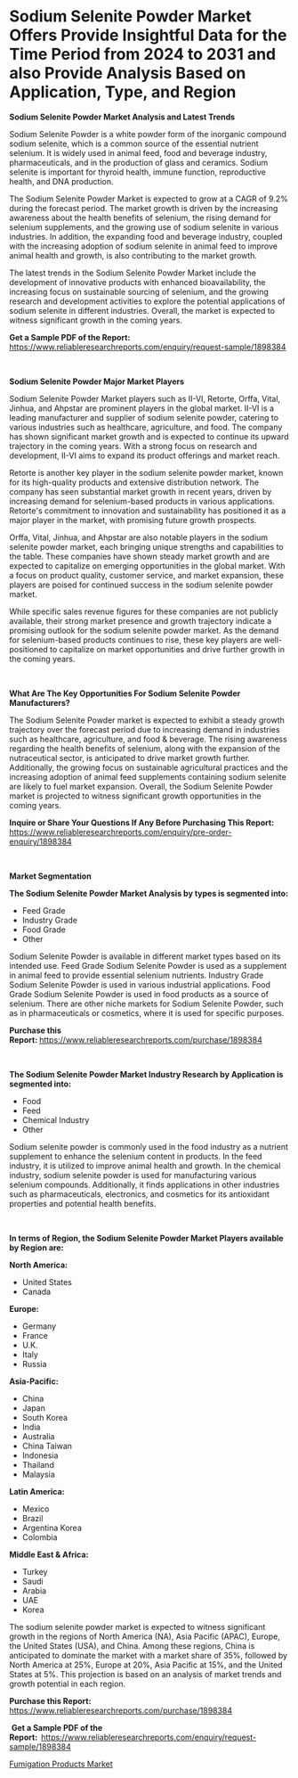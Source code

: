 <p><h1>Sodium Selenite Powder Market Offers Provide Insightful Data for the Time Period from 2024 to 2031 and also Provide Analysis Based on Application, Type, and Region</h1></p><p><strong>Sodium Selenite Powder Market Analysis and Latest Trends</strong></p>
<p><p>Sodium Selenite Powder is a white powder form of the inorganic compound sodium selenite, which is a common source of the essential nutrient selenium. It is widely used in animal feed, food and beverage industry, pharmaceuticals, and in the production of glass and ceramics. Sodium selenite is important for thyroid health, immune function, reproductive health, and DNA production.</p><p>The Sodium Selenite Powder Market is expected to grow at a CAGR of 9.2% during the forecast period. The market growth is driven by the increasing awareness about the health benefits of selenium, the rising demand for selenium supplements, and the growing use of sodium selenite in various industries. In addition, the expanding food and beverage industry, coupled with the increasing adoption of sodium selenite in animal feed to improve animal health and growth, is also contributing to the market growth.</p><p>The latest trends in the Sodium Selenite Powder Market include the development of innovative products with enhanced bioavailability, the increasing focus on sustainable sourcing of selenium, and the growing research and development activities to explore the potential applications of sodium selenite in different industries. Overall, the market is expected to witness significant growth in the coming years.</p></p>
<p><strong>Get a Sample PDF of the Report:&nbsp;</strong> <a href="https://www.reliableresearchreports.com/enquiry/request-sample/1898384">https://www.reliableresearchreports.com/enquiry/request-sample/1898384</a></p>
<p>&nbsp;</p>
<p><strong>Sodium Selenite Powder Major Market Players</strong></p>
<p><p>Sodium Selenite Powder Market players such as II-VI, Retorte, Orffa, Vital, Jinhua, and Ahpstar are prominent players in the global market. II-VI is a leading manufacturer and supplier of sodium selenite powder, catering to various industries such as healthcare, agriculture, and food. The company has shown significant market growth and is expected to continue its upward trajectory in the coming years. With a strong focus on research and development, II-VI aims to expand its product offerings and market reach.</p><p>Retorte is another key player in the sodium selenite powder market, known for its high-quality products and extensive distribution network. The company has seen substantial market growth in recent years, driven by increasing demand for selenium-based products in various applications. Retorte's commitment to innovation and sustainability has positioned it as a major player in the market, with promising future growth prospects.</p><p>Orffa, Vital, Jinhua, and Ahpstar are also notable players in the sodium selenite powder market, each bringing unique strengths and capabilities to the table. These companies have shown steady market growth and are expected to capitalize on emerging opportunities in the global market. With a focus on product quality, customer service, and market expansion, these players are poised for continued success in the sodium selenite powder market.</p><p>While specific sales revenue figures for these companies are not publicly available, their strong market presence and growth trajectory indicate a promising outlook for the sodium selenite powder market. As the demand for selenium-based products continues to rise, these key players are well-positioned to capitalize on market opportunities and drive further growth in the coming years.</p></p>
<p>&nbsp;</p>
<p><strong>What Are The Key Opportunities For Sodium Selenite Powder Manufacturers?</strong></p>
<p><p>The Sodium Selenite Powder market is expected to exhibit a steady growth trajectory over the forecast period due to increasing demand in industries such as healthcare, agriculture, and food & beverage. The rising awareness regarding the health benefits of selenium, along with the expansion of the nutraceutical sector, is anticipated to drive market growth further. Additionally, the growing focus on sustainable agricultural practices and the increasing adoption of animal feed supplements containing sodium selenite are likely to fuel market expansion. Overall, the Sodium Selenite Powder market is projected to witness significant growth opportunities in the coming years.</p></p>
<p><strong>Inquire or Share Your Questions If Any Before Purchasing This Report:</strong> <a href="https://www.reliableresearchreports.com/enquiry/pre-order-enquiry/1898384">https://www.reliableresearchreports.com/enquiry/pre-order-enquiry/1898384</a></p>
<p>&nbsp;</p>
<p><strong>Market Segmentation</strong></p>
<p><strong>The Sodium Selenite Powder Market Analysis by types is segmented into:</strong></p>
<p><ul><li>Feed Grade</li><li>Industry Grade</li><li>Food Grade</li><li>Other</li></ul></p>
<p><p>Sodium Selenite Powder is available in different market types based on its intended use. Feed Grade Sodium Selenite Powder is used as a supplement in animal feed to provide essential selenium nutrients. Industry Grade Sodium Selenite Powder is used in various industrial applications. Food Grade Sodium Selenite Powder is used in food products as a source of selenium. There are other niche markets for Sodium Selenite Powder, such as in pharmaceuticals or cosmetics, where it is used for specific purposes.</p></p>
<p><strong>Purchase this Report:&nbsp;</strong><a href="https://www.reliableresearchreports.com/purchase/1898384">https://www.reliableresearchreports.com/purchase/1898384</a></p>
<p>&nbsp;</p>
<p><strong>The Sodium Selenite Powder Market Industry Research by Application is segmented into:</strong></p>
<p><ul><li>Food</li><li>Feed</li><li>Chemical Industry</li><li>Other</li></ul></p>
<p><p>Sodium selenite powder is commonly used in the food industry as a nutrient supplement to enhance the selenium content in products. In the feed industry, it is utilized to improve animal health and growth. In the chemical industry, sodium selenite powder is used for manufacturing various selenium compounds. Additionally, it finds applications in other industries such as pharmaceuticals, electronics, and cosmetics for its antioxidant properties and potential health benefits.</p></p>
<p>&nbsp;</p>
<p><strong>In terms of Region, the Sodium Selenite Powder Market Players available by Region are:</strong></p>
<p>
    <p> <strong> North America: </strong>
        <ul>
            <li>United States</li>
            <li>Canada</li>
        </ul>
        </p> 
    <p> <strong> Europe: </strong>
        <ul>
            <li>Germany</li>
            <li>France</li>
            <li>U.K.</li>
            <li>Italy</li>
            <li>Russia</li>
        </ul>
        </p> 
    <p> <strong> Asia-Pacific: </strong>
        <ul>
            <li>China</li>
            <li>Japan</li>
            <li>South Korea</li>
            <li>India</li>
            <li>Australia</li>
            <li>China Taiwan</li>
            <li>Indonesia</li>
            <li>Thailand</li>
            <li>Malaysia</li>
        </ul>
        </p> 
    <p> <strong> Latin America: </strong>
        <ul>
            <li>Mexico</li>
            <li>Brazil</li>
            <li>Argentina Korea</li>
            <li>Colombia</li>
        </ul>
        </p> 
    <p> <strong> Middle East & Africa: </strong>
        <ul>
            <li>Turkey</li>
            <li>Saudi</li>
            <li>Arabia</li>
            <li>UAE</li>
            <li>Korea</li>
        </ul>
    </p>
    </p>
<p><p>The sodium selenite powder market is expected to witness significant growth in the regions of North America (NA), Asia Pacific (APAC), Europe, the United States (USA), and China. Among these regions, China is anticipated to dominate the market with a market share of 35%, followed by North America at 25%, Europe at 20%, Asia Pacific at 15%, and the United States at 5%. This projection is based on an analysis of market trends and growth potential in each region.</p></p>
<p><strong>Purchase this Report: </strong><a href="https://www.reliableresearchreports.com/purchase/1898384">https://www.reliableresearchreports.com/purchase/1898384</a></p>
<p>&nbsp;<strong>Get a Sample PDF of the Report:&nbsp;&nbsp;</strong><a href="https://www.reliableresearchreports.com/enquiry/request-sample/1898384">https://www.reliableresearchreports.com/enquiry/request-sample/1898384</a></p>
<p><strong></strong></p>
<p><p><a href="https://github.com/nicholepatriciadoylenwnrjr0/Market-Research-Report-List-1/blob/main/fumigation-products-market.md">Fumigation Products Market</a></p></p>